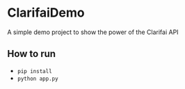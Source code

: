 # ClarifaiDemo

A simple demo project to show the power of the Clarifai API

## How to run

- ```pip install```
- ```python app.py```
